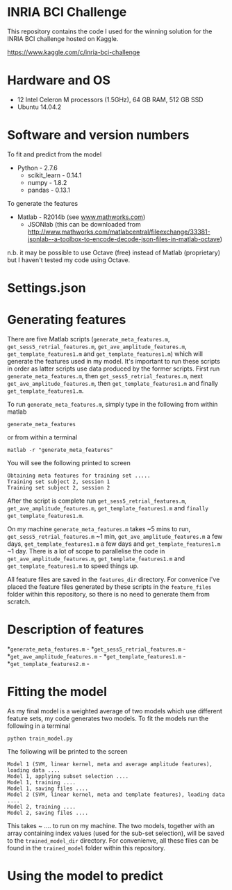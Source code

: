 # INRIA BCI Challenge
This repository contains the code I used for the winning solution for the INRIA BCI challenge hosted on Kaggle.

https://www.kaggle.com/c/inria-bci-challenge

# Hardware and OS
* 12 Intel Celeron M processors (1.5GHz), 64 GB RAM, 512 GB SSD 
* Ubuntu 14.04.2

# Software and version numbers
To fit and predict from the model
* Python - 2.7.6
  * scikit_learn - 0.14.1
  * numpy - 1.8.2
  * pandas - 0.13.1

To generate the features
* Matlab - R2014b (see www.mathworks.com)
  * JSONlab (this can be downloaded from http://www.mathworks.com/matlabcentral/fileexchange/33381-jsonlab--a-toolbox-to-encode-decode-json-files-in-matlab-octave)

n.b. it may be possible to use Octave (free) instead of Matlab (proprietary) but I haven't tested my code using Octave. 

# Settings.json
# Generating features
There are five Matlab scripts (`generate_meta_features.m`, `get_sess5_retrial_features.m`, `get_ave_amplitude_features.m`, `get_template_features1.m` and `get_template_features1.m`) which will generate the features used in my model. It's important to run these scripts in order as latter scripts use data produced by the former scripts. First run  `generate_meta_features.m`, then `get_sess5_retrial_features.m`, next `get_ave_amplitude_features.m`, then `get_template_features1.m` and finally `get_template_features1.m`.

To run `generate_meta_features.m`, simply type in the following from within matlab 

`generate_meta_features`

or from within a terminal

`matlab -r "generate_meta_features"`

You will see the following printed to screen

```
Obtaining meta features for training set .....
Training set subject 2, session 1
Training set subject 2, session 2
```

After the script is complete run `get_sess5_retrial_features.m`, `get_ave_amplitude_features.m`, `get_template_features1.m` and `finally get_template_features1.m`.

On my machine `generate_meta_features.m` takes ~5 mins to run, `get_sess5_retrial_features.m` ~1 min,  `get_ave_amplitude_features.m` a few days, `get_template_features1.m` a few days and `get_template_features1.m` ~1 day. There is a lot of scope to parallelise the code in `get_ave_amplitude_features.m`, `get_template_features1.m` and `get_template_features1.m` to speed things up.

All feature files are saved in the `features_dir` directory. For convenice I've placed the feature files generated by these scripts in the `feature_files` folder within this repository, so there is no need to generate them from scratch.

# Description of features
*`generate_meta_features.m` - 
*`get_sess5_retrial_features.m` - 
*`get_ave_amplitude_features.m` - 
*`get_template_features1.m` - 
*`get_template_features2.m` -

# Fitting the model
As my final model is a weighted average of two models which use different feature sets, my code generates two models. To fit the models run the following in a terminal

`python train_model.py`

The following will be printed to the screen
```
Model 1 (SVM, linear kernel, meta and average amplitude features), loading data ....
Model 1, applying subset selection ....
Model 1, training ....
Model 1, saving files ....
Model 2 (SVM, linear kernel, meta and template features), loading data ....
Model 2, training ....
Model 2, saving files ....
```


This takes ~ .... to run on my machine. The two models, together with an array containing index values (used for the sub-set selection), will be saved to the `trained_model_dir` directory. For convenienve, all these files can be found in the `trained_model` folder within this repository.

# Using the model to predict

